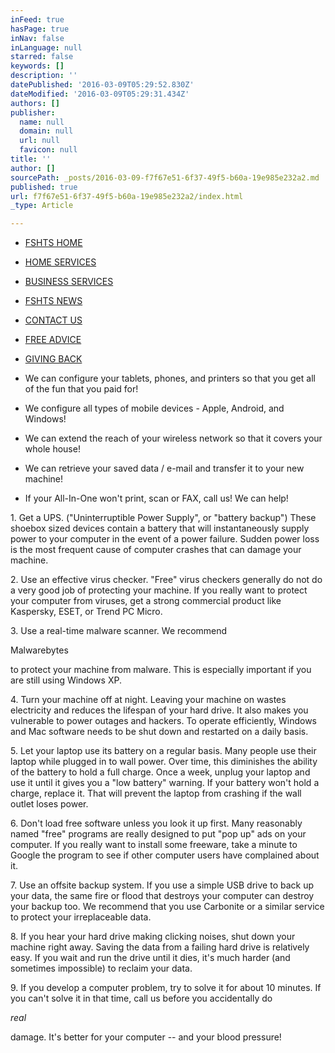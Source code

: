 ```yaml
---
inFeed: true
hasPage: true
inNav: false
inLanguage: null
starred: false
keywords: []
description: ''
datePublished: '2016-03-09T05:29:52.830Z'
dateModified: '2016-03-09T05:29:31.434Z'
authors: []
publisher:
  name: null
  domain: null
  url: null
  favicon: null
title: ''
author: []
sourcePath: _posts/2016-03-09-f7f67e51-6f37-49f5-b60a-19e985e232a2.md
published: true
url: f7f67e51-6f37-49f5-b60a-19e985e232a2/index.html
_type: Article

---
```

* [FSHTS HOME][0]
* [HOME SERVICES][1]
* [BUSINESS SERVICES][2]
* [FSHTS NEWS][3]
* [CONTACT US][4]
* [FREE ADVICE][5]
* [GIVING BACK][6]

* We can configure your tablets, phones, and printers so that you get all of the fun that you paid for!
* We configure all types of mobile devices - Apple, Android, and Windows!
* We can extend the reach of your wireless network so that it covers your whole house!
* We can retrieve your saved data / e-mail and transfer it to your new machine!
* If your All-In-One won't print, scan or FAX, call us! We can help!

1\.  Get a UPS. ("Uninterruptible Power Supply", or "battery backup") These shoebox sized devices contain a battery that will instantaneously supply power to your computer in the event of a power failure. Sudden power loss is the most frequent cause of computer crashes that can damage your machine. 

​2\.  Use an effective virus checker. "Free" virus checkers generally do not do a very good job of protecting your machine. If you really want to protect your computer from viruses, get a strong commercial product like Kaspersky, ESET, or Trend PC Micro.

3\.  Use a real-time malware scanner. We recommend

Malwarebytes 

to protect your machine from malware.  This is especially important if you are still using Windows XP.

4\.  Turn your machine off at night. Leaving your machine on wastes electricity and reduces the lifespan of your hard drive. It also makes you vulnerable to power outages and hackers. To operate efficiently, Windows and Mac software needs to be shut down and restarted on a daily basis.

5\.  Let your laptop use its battery on a regular basis. Many people use their laptop while plugged in to wall power. Over time, this diminishes the ability of the battery to hold a full charge. Once a week, unplug your laptop and use it until it gives you a "low battery" warning.  If your battery won't hold a charge, replace it.  That will prevent the laptop from crashing if the wall outlet loses power.

6\.  Don't load free software unless you look it up first. Many reasonably named "free" programs are really designed to put "pop up" ads on your computer. If you really want to install some freeware, take a minute to Google the program to see if other computer users have complained about it.

7\.  Use an offsite backup system. If you use a simple USB drive to back up your data, the same fire or flood that destroys your computer can destroy your backup too. We recommend that you use Carbonite or a similar service to protect your irreplaceable data.

​8\.  If you hear your hard drive making clicking noises, shut down your machine right away. Saving the data from a failing hard drive is relatively easy. If you wait and run the drive until it dies, it's much harder (and sometimes impossible) to reclaim your data.

9\.  If you develop a computer problem, try to solve it for about 10 minutes. If you can't solve it in that time, call us before you accidentally do

_real_

damage. It's better for your computer -- and your blood pressure!

[0]: http://www.familysizehts.com/fshts-home.html
[1]: http://www.familysizehts.com/home-services.html
[2]: http://www.familysizehts.com/business-services.html
[3]: http://www.familysizehts.com/fshts-news.html
[4]: http://www.familysizehts.com/contact-us.html
[5]: http://www.familysizehts.com/free-advice.html
[6]: http://www.familysizehts.com/giving-back.html